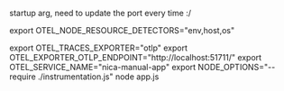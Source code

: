 startup arg, need to update the port every time :/

export OTEL_NODE_RESOURCE_DETECTORS="env,host,os"

export OTEL_TRACES_EXPORTER="otlp"
export OTEL_EXPORTER_OTLP_ENDPOINT="http://localhost:51711/"
export OTEL_SERVICE_NAME="nica-manual-app"
export NODE_OPTIONS="--require ./instrumentation.js"
node app.js
